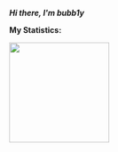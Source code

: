 _**Hi there, I'm bubb1y**_
<img src="https://komarev.com/ghpvc/?username=bubb1ystyle=flat-square&color=blue" alt=""/>

**My Statistics:**

<img height="180em" src="https://github-readme-stats.vercel.app/api?username=bubb1y&show_icons=true&hide_border=true&&count_private=true&include_all_commits=true" />
